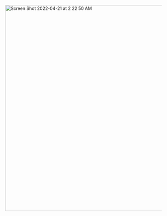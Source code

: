 
<img width="662" alt="Screen Shot 2022-04-21 at 2 22 50 AM" src="https://user-images.githubusercontent.com/25335878/164423797-b88ac1ad-f4c3-4335-9e4b-a1c4b8d50ea8.png">
